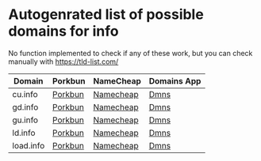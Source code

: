 # Autogenrated list of possible domains for info

No function implemented to check if any of these work, but you can check manually with https://tld-list.com/

| Domain | Porkbun | NameCheap | Domains App |
|---|---|---|---|
| cu.info | [Porkbun](https://porkbun.com/checkout/search?prb=e814663da1&tlds=&idnLanguage=&search=search&q=cu.info) | [Namecheap](https://www.namecheap.com/domains/registration/results/?domain=cu.info) | [Dmns](https://dmns.app/domains?q=cu.info) |
| gd.info | [Porkbun](https://porkbun.com/checkout/search?prb=e814663da1&tlds=&idnLanguage=&search=search&q=gd.info) | [Namecheap](https://www.namecheap.com/domains/registration/results/?domain=gd.info) | [Dmns](https://dmns.app/domains?q=gd.info) |
| gu.info | [Porkbun](https://porkbun.com/checkout/search?prb=e814663da1&tlds=&idnLanguage=&search=search&q=gu.info) | [Namecheap](https://www.namecheap.com/domains/registration/results/?domain=gu.info) | [Dmns](https://dmns.app/domains?q=gu.info) |
| ld.info | [Porkbun](https://porkbun.com/checkout/search?prb=e814663da1&tlds=&idnLanguage=&search=search&q=ld.info) | [Namecheap](https://www.namecheap.com/domains/registration/results/?domain=ld.info) | [Dmns](https://dmns.app/domains?q=ld.info) |
| load.info | [Porkbun](https://porkbun.com/checkout/search?prb=e814663da1&tlds=&idnLanguage=&search=search&q=load.info) | [Namecheap](https://www.namecheap.com/domains/registration/results/?domain=load.info) | [Dmns](https://dmns.app/domains?q=load.info) |
